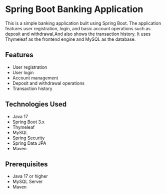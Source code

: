 
# Spring Boot Banking Application

This is a simple banking application built using Spring Boot. The application features user registration, login, and basic account operations such as deposit and withdrawal,And also shows the transaction history. It uses Thymeleaf as the frontend engine and MySQL as the database.

## Features

- User registration
- User login
- Account management
- Deposit and withdrawal operations
- Transaction history

## Technologies Used

- Java 17
- Spring Boot 3.x
- Thymeleaf
- MySQL
- Spring Security
- Spring Data JPA
- Maven

## Prerequisites

- Java 17 or higher
- MySQL Server
- Maven




